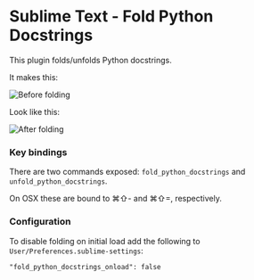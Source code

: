 # Sublime Text - Fold Python Docstrings

This plugin folds/unfolds Python docstrings.

It makes this:

![Before folding](http://f.cl.ly/items/240v1D0z3x1s2T1J3u41/Screen%20Shot%202013-04-16%20at%2010.59.59%20AM.png)

Look like this:

![After folding](http://f.cl.ly/items/3O1r3h3g141j0q1T140r/Screen%20Shot%202013-04-16%20at%2011.02.13%20AM.png)

### Key bindings

There are two commands exposed: `fold_python_docstrings` and `unfold_python_docstrings`.

On OSX these are bound to ⌘⇧- and ⌘⇧=, respectively.

### Configuration

To disable folding on initial load add the following to `User/Preferences.sublime-settings`:

`"fold_python_docstrings_onload": false`

